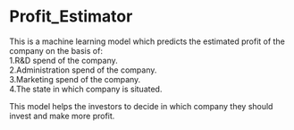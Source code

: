 # Profit_Estimator
This is a machine learning model which predicts the estimated profit of the company on the basis of:<br>
1.R&D spend of the company.<br>
2.Administration spend of the company.<br>
3.Marketing spend of the company.<br>
4.The state in which company is situated.<br>

This model helps the investors to decide in which company they should invest and make more profit.
